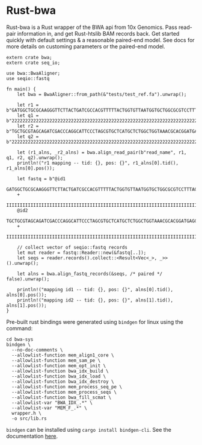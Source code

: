 # Rust-bwa 

Rust-bwa is a Rust wrapper of the BWA api from 10x Genomics. Pass read-pair information in, and get Rust-htslib BAM records back.
Get started quickly with default settings & a reasonable paired-end model. See docs for more details on customing
parameters or the paired-end model.

```
extern crate bwa;
extern crate seq_io;

use bwa::BwaAligner;
use seqio::fastq

fn main() {
    let bwa = BwaAligner::from_path(&"tests/test_ref.fa").unwrap();

    let r1 = b"GATGGCTGCGCAAGGGTTCTTACTGATCGCCACGTTTTTACTGGTGTTAATGGTGCTGGCGCGTCCTTTAGGCAGCGGG";
    let q1 = b"2222222222222222222222222222222222222222222222222222222222222222222222222222222";
    let r2 = b"TGCTGCGTAGCAGATCGACCCAGGCATTCCCTAGCGTGCTCATGCTCTGGCTGGTAAACGCACGGATGAGGGCAAAAAT";
    let q2 = b"2222222222222222222222222222222222222222222222222222222222222222222222222222222";

    let (r1_alns, _r2_alns) = bwa.align_read_pair(b"read_name", r1, q1, r2, q2).unwrap();
    println!("r1 mapping -- tid: {}, pos: {}", r1_alns[0].tid(), r1_alns[0].pos());

    let fastq = b"@id1
    GATGGCTGCGCAAGGGTTCTTACTGATCGCCACGTTTTTACTGGTGTTAATGGTGCTGGCGCGTCCTTTAGGCAGCGGG
    +
    IIIIIIIIIIIIIIIIIIIIIIIIIIIIIIIIIIIIIIIIIIIIIIIIIIIIIIIIIIIIIIIIIIIIIIIIIIIIIII
    @id2
    TGCTGCGTAGCAGATCGACCCAGGCATTCCCTAGCGTGCTCATGCTCTGGCTGGTAAACGCACGGATGAGGGCAAAAAT
    +
    IIIIIIIIIIIIIIIIIIIIIIIIIIIIIIIIIIIIIIIIIIIIIIIIIIIIIIIIIIIIIIIIIIIIIIIIIIIIIII";
    
    // collect vector of seqio::fastq records
    let mut reader = fastq::Reader::new(&fastq[..]);
    let seqs = reader.records().collect::<Result<Vec<_>, _>>().unwrap();
    
    let alns = bwa.align_fastq_records(&seqs, /* paired */ false).unwrap();
    
    println!("mapping id1 -- tid: {}, pos: {}", alns[0].tid(), alns[0].pos());
    println!("mapping id2 -- tid: {}, pos: {}", alns[1].tid(), alns[1].pos());
}
```

Pre-built rust bindings were generated using `bindgen` for linux using the command:

```
cd bwa-sys
bindgen \
  --no-doc-comments \
  --allowlist-function mem_align1_core \
  --allowlist-function mem_sam_pe \
  --allowlist-function mem_opt_init \
  --allowlist-function bwa_idx_build \
  --allowlist-function bwa_idx_load \
  --allowlist-function bwa_idx_destroy \
  --allowlist-function mem_process_seq_pe \
  --allowlist-function mem_process_seqs \
  --allowlist-function bwa_fill_scmat \
  --allowlist-var "BWA_IDX_.*" \
  --allowlist-var "MEM_F_.*" \
  wrapper.h \
  -o src/lib.rs
```

`bindgen` can be installed using `cargo install bindgen-cli`. See the documentation [here](https://rust-lang.github.io/rust-bindgen/command-line-usage.html).

